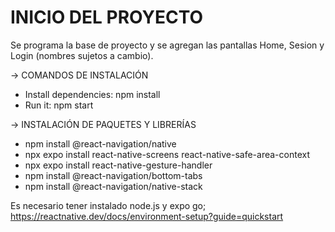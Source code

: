 # INICIO DEL PROYECTO
Se programa la base de proyecto y se agregan las pantallas Home, Sesion y Login (nombres sujetos a cambio).

-> COMANDOS DE INSTALACIÓN
* Install dependencies: npm install
* Run it: npm start

-> INSTALACIÓN DE PAQUETES Y LIBRERÍAS
* npm install @react-navigation/native
* npx expo install react-native-screens react-native-safe-area-context
* npx expo install react-native-gesture-handler
* npm install @react-navigation/bottom-tabs
* npm install @react-navigation/native-stack

Es necesario tener instalado node.js y expo go; https://reactnative.dev/docs/environment-setup?guide=quickstart

